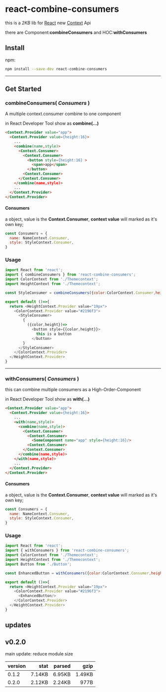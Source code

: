 # react-combine-consumers

this is a *2KB* lib for [React] new [Context] Api

there are Component:**combineConsumers** and HOC:**withConsumers**

## Install

npm:

```bash
npm install --save-dev react-combine-consumers
```

---

## Get Started

### **combineConsumers(** *Consumers* **)**

A multiple context.consumer combine to one component

in React Developer Tool show as **combine(...)**

```html
<Context.Provider value="app">
  <Context.Provider value={height:16}>
    ...
    <combine(name,style)>
      <Context.Consumer>
        <Context.Consumer>
          <button style={height:16} >
            <span>app</span>
          </button>
        <Context.Consumer>
      </Context.Consumer>
    </combine(name,style)>
    ...
  </Context.Provider>
</Context.Provider>
```

#### Consumers

 a object, value is the **Context.Consumer**, **context value** will marked as it's own key;

```js
const Consumers = {
  name: NameContext.Consumer,
  style: StyleContext.Consumer,
}
```

### Usage

```js
import React from 'react';
import { combineConsumers } from 'react-combine-consumers';
import ColorContext from './Themecontext';
import HeightContext from './Themecontext';

const StyleConsumer = combineConsumers({color:ColorContext.Consumer,height:HeightContext.Consumer})

export default ()=>{
  return <HeightContext.Provider value="19px">
    <ColorContext.Provider value="#2196f3">
      <StyleConsumer>
        {
          ({color,height})=>
            <button style={{color,height}}>
              this is a button
            </button>
        }
      </StyleConsumer>
    </ColorContext.Provider>
  </HeightContext.Provider>
}
```

---

### **withConsumers(** *Consumers* **)**

this can combine multiple consumers as a High-Order-Component

in React Developer Tool show as **with(...)**

```html
<Context.Provider value="app">
  <Context.Provider value={height:16}>
    ...
    <with(name,style)>
      <combine(name,style)>
        <Context.Consumer>
          <Context.Consumer>
            <SomeComponent name="app" style={height:16}/>
          <Context.Consumer>
        </Context.Consumer>
      </combine(name,style)>
    </with(name,style)>
    ...
  </Context.Provider>
</Context.Provider>
```

#### Consumers

 a object, value is the **Context.Consumer**, **context value** will marked as it's own key;

```js
const Consumers = {
  name: NameContext.Consumer,
  style: StyleContext.Consumer,
}
```

### Usage

```js
import React from 'react';
import { withConsumers } from 'react-combine-consumers';
import ColorContext from './Themecontext';
import HeightContext from './Themecontext';
import Button from './Button';

const EnhancedButton = withConsumers({color:ColorContext.Consumer,height:HeightContext.Consumer})(Button)

export default ()=>{
  return <HeightContext.Provider value="19px">
    <ColorContext.Provider value="#2196f3">
      <EnhancedButton/>
    </ColorContext.Provider>
  </HeightContext.Provider>
}
```

## updates

## v0.2.0

main update: reduce module size

|version|stat|parsed|gzip|
|-------|----:|------:|----:|
|0.1.2|7.14KB|6.95KB|1.49KB|
|0.2.0|2.12KB|2.24KB|977B|

[React]:https://reactjs.org
[Context]:https://reactjs.org/docs/context.html